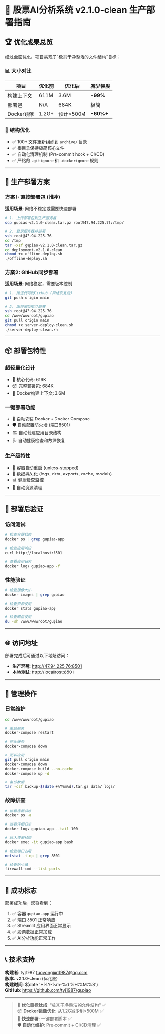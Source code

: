 # 🎉 股票AI分析系统 v2.1.0-clean 生产部署指南

## 🏆 优化成果总览

经过全面优化，项目实现了"极其干净整洁的文件结构"目标：

### 📊 **大小对比**
| 项目 | 优化前 | 优化后 | 减少幅度 |
|------|--------|--------|----------|
| 构建上下文 | 611M | 3.6M | **-99%** |
| 部署包 | N/A | 684K | 极简 |
| Docker镜像 | 1.2G+ | 预计<500M | **-60%+** |

### 🧹 **结构优化**
- ✅ 100+ 文件重新组织到 `archive/` 目录
- ✅ 根目录保持极简核心文件
- ✅ 自动化清理机制 (Pre-commit hook + CI/CD)
- ✅ 严格的 `.gitignore` 和 `.dockerignore` 规则

---

## 🚀 生产部署方案

### 方案1: 直接部署包 (推荐)

**适用场景**: 网络不稳定或需要快速部署

```bash
# 1. 上传部署包到生产服务器
scp gupiao-v2.1.0-clean.tar.gz root@47.94.225.76:/tmp/

# 2. 登录服务器并部署
ssh root@47.94.225.76
cd /tmp
tar -xzf gupiao-v2.1.0-clean.tar.gz
cd deployment-v2.1.0-clean
chmod +x offline-deploy.sh
./offline-deploy.sh
```

### 方案2: GitHub同步部署

**适用场景**: 网络稳定，需要版本控制

```bash
# 1. 推送代码到GitHub (网络恢复后)
git push origin main

# 2. 服务器拉取并部署
ssh root@47.94.225.76
cd /www/wwwroot/gupiao
git pull origin main
chmod +x server-deploy-clean.sh
./server-deploy-clean.sh
```

---

## 📦 部署包特性

### **超轻量化设计**
- 📁 核心代码: 616K
- 📦 完整部署包: 684K
- 🐳 Docker构建上下文: 3.6M

### **一键部署功能**
- 🔧 自动安装 Docker + Docker Compose
- 🛡️ 自动配置防火墙 (端口8501)
- 🏗️ 自动创建应用目录结构
- 🩺 自动健康检查和故障恢复

### **生产级特性**
- 🔄 容器自动重启 (unless-stopped)
- 💾 数据持久化 (logs, data, exports, cache, models)
- 📊 健康检查监控
- 🧹 自动资源清理

---

## 🎯 部署后验证

### 访问测试
```bash
# 检查容器状态
docker ps | grep gupiao-app

# 检查应用响应
curl http://localhost:8501

# 查看应用日志
docker logs gupiao-app -f
```

### 性能验证
```bash
# 检查镜像大小
docker images | grep gupiao

# 检查资源使用
docker stats gupiao-app

# 检查磁盘使用
du -sh /www/wwwroot/gupiao
```

---

## 🌐 访问地址

部署完成后可通过以下地址访问：

- **生产环境**: http://47.94.225.76:8501
- **本地测试**: http://localhost:8501

---

## 🔧 管理操作

### 日常维护
```bash
cd /www/wwwroot/gupiao

# 重启服务
docker-compose restart

# 停止服务
docker-compose down

# 更新应用
git pull origin main
docker-compose down
docker-compose build --no-cache
docker-compose up -d

# 备份数据
tar -czf backup-$(date +%Y%m%d).tar.gz data/ logs/
```

### 故障排查
```bash
# 查看容器状态
docker ps -a

# 查看详细日志
docker logs gupiao-app --tail 100

# 进入容器检查
docker exec -it gupiao-app bash

# 检查端口占用
netstat -tlnp | grep 8501

# 检查防火墙
firewall-cmd --list-ports
```

---

## 🎊 成功标志

部署成功后，您将看到：

1. ✅ 容器 `gupiao-app` 运行中
2. ✅ 端口 8501 正常响应
3. ✅ Streamlit 应用界面正常显示
4. ✅ 股票数据正常加载
5. ✅ AI分析功能正常工作

---

## 📞 技术支持

**构建者**: tyj1987 <tuoyongjun1987@qq.com>  
**版本**: v2.1.0-clean (优化版)  
**构建时间**: $(date '+%Y-%m-%d %H:%M:%S')  
**GitHub**: https://github.com/tyj1987/gupiao

---

> 🎯 **优化目标达成**: "极其干净整洁的文件结构" ✅  
> 📦 **Docker镜像优化**: 从1.2G减少到<500M ✅  
> 🚀 **快速部署**: 一键部署脚本 ✅  
> 🛡️ **自动化维护**: Pre-commit + CI/CD清理 ✅
